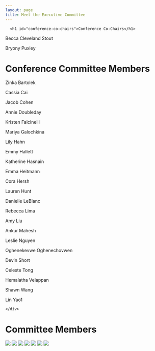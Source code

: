 ```yaml
---
layout: page
title: Meet the Executive Committee
---
```


<link rel="stylesheet" type="text/css" href="/assets/css/grid.css">

<body>
<div class=" container-md " role="main">
  <div class="row">
    <!-- <div class=" col-xl-8 offset-xl-2 col-lg-10 offset-lg-1 "> -->
    <div class=" col ">
      

      <h1 id="conference-co-chairs">Conference Co-Chairs</h1>
<p>Becca Cleveland Stout</p>

<p>Bryony Puxley</p>

<h1 id="conference-committee-members">Conference Committee Members</h1>
<p>Zinka Bartolek</p>

<p>Cassia Cai</p>

<p>Jacob Cohen</p>

<p>Annie Doubleday</p>

<p>Kristen Falcinelli</p>

<p>Mariya Galochkina</p>

<p>Lily Hahn</p>

<p>Emmy Hallett</p>

<p>Katherine Hasnain</p>

<p>Emma Heitmann</p>

<p>Cora Hersh</p>

<p>Lauren Hunt</p>

<p>Danielle LeBlanc</p>

<p>Rebecca Lima</p>

<p>Amy Liu</p>

<p>Ankur Mahesh</p>

<p>Leslie Nguyen</p>

<p>Oghenekevwe Oghenechovwen</p>

<p>Devin Short</p>

<p>Celeste Tong</p>

<p>Hemalatha Velappan</p>

<p>Shawn Wang</p>

<p>Lin Yao1</p> 

    </div>
  </div>
</div>

<div class="container-fluid">
    <!-- <h3 class="text-center mt-3">DISPLAY ALL IMAGES FROM DIRECTORY/FOLDER</h3>
    <h5 class="text-center">Responsive Grid Image Gallery Using PHP AND BOOTSTRAP</h5> -->
    <h1>Committee Members</h1>
<div class="myGallery">
  <img src="/assets/img/headshots/Cassia Cai.jpg" />
  <img src="/assets/img/headshots/Emma Heitmann.jpg" />
  <img src="/assets/img/headshots/Hemalatha Velappan.jpg" />
  <img src="/assets/img/headshots/Katherine Hasnain profile pic (2).JPG" />
  <img src="/assets/img/headshots/Kristen Falcinelli.jpg" />
  <img src="/assets/img/headshots/Leblanc_Danielle.jpeg" />
  <img src="/assets/img/headshots/Puxley_Bryony.jpeg" />
  <!-- <div class="item">
    <img src="https://picsum.photos/190/190?11" />
    <span class="caption">This is an image caption for image 11</span>
  </div>
  <div class="item">
    <img src="https://picsum.photos/190/190?12" />
    <span class="caption">This is an image caption for image 12</span>
  </div>
  <div class="item">
    <img src="https://picsum.photos/190/190?13" />
    <span class="caption">This is an image caption for image 13</span>
  </div>
  <div class="item">
    <img src="https://picsum.photos/190/190?14" />
    <span class="caption">This is an image caption for image 14</span>
  </div>
  <div class="item">
    <img src="https://picsum.photos/190/190?15" />
    <span class="caption">This is an image caption for image 15</span>
  </div> -->
<!-- </div>
<p><em><small>If you need something fancier, just check out <a href="https://gridzy.gallery/" target="_blank">Gridzy.Gallery</a></small></em></p>
    </div> -->
</body>